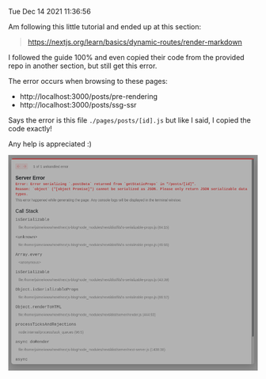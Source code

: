 Tue Dec 14 2021 11:36:56

Am following this little tutorial and ended up at this section:

> https://nextjs.org/learn/basics/dynamic-routes/render-markdown

I followed the guide 100% and even copied their code from the provided repo in another section, but still get this error.

The error occurs when browsing to these pages:
- http://localhost:3000/posts/pre-rendering
- http://localhost:3000/posts/ssg-ssr

Says the error is this file `./pages/posts/[id].js` but like I said, I copied the code exactly!

Any help is appreciated :) 

![error](./public/images/error.png)
